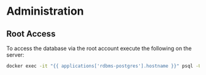 # Administration

## Root Access
To access the database via the root account execute the following on the server:
```bash
docker exec -it "{{ applications['rdbms-postgres'].hostname }}" psql -U postgres
```